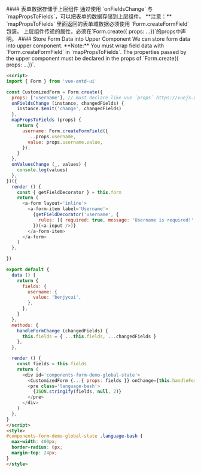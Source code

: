<cn>
#### 表单数据存储于上层组件
通过使用 `onFieldsChange` 与 `mapPropsToFields`，可以把表单的数据存储到上层组件。
**注意：**
`mapPropsToFields` 里面返回的表单域数据必须使用 `Form.createFormField` 包装。
上层组件传递的属性，必须在`Form.create({ props: ...})`的props中声明。
</cn>

<us>
#### Store Form Data into Upper Component
We can store form data into upper component.
**Note:** 
You must wrap field data with `Form.createFormField` in `mapPropsToFields`.
The properties passed by the upper component must be declared in the props of `Form.create({ props: ...})`.
</us>

```html
<script>
import { Form } from 'vue-antd-ui'

const CustomizedForm = Form.create({
  props: ['username'], // must declare like vue `props` https://vuejs.org/v2/api/#props
  onFieldsChange (instance, changedFields) {
    instance.$emit('change', changedFields)
  },
  mapPropsToFields (props) {
    return {
      username: Form.createFormField({
        ...props.username,
        value: props.username.value,
      }),
    }
  },
  onValuesChange (_, values) {
    console.log(values)
  },
})({
  render () {
    const { getFieldDecorator } = this.form
    return (
      <a-form layout='inline'>
        <a-form-item label='Username'>
          {getFieldDecorator('username', {
            rules: [{ required: true, message: 'Username is required!' }],
          })(<a-input />)}
        </a-form-item>
      </a-form>
    )
  },

})

export default {
  data () {
    return {
      fields: {
        username: {
          value: 'benjycui',
        },
      },
    }
  },
  methods: {
    handleFormChange (changedFields) {
      this.fields = { ...this.fields, ...changedFields }
    },
  },

  render () {
    const fields = this.fields
    return (
      <div id='components-form-demo-global-state'>
        <CustomizedForm {...{ props: fields }} onChange={this.handleFormChange} />
        <pre class='language-bash'>
          {JSON.stringify(fields, null, 2)}
        </pre>
      </div>
    )
  },
}
</script>
<style>
#components-form-demo-global-state .language-bash {
  max-width: 400px;
  border-radius: 6px;
  margin-top: 24px;
}
</style>
```



